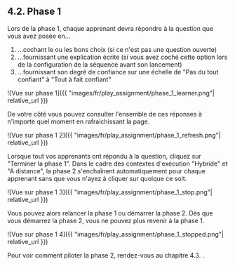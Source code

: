 ## 4.2. Phase 1

Lors de la phase 1, chaque apprenant devra répondre à la question que vous avez posée en...
1. ...cochant le ou les bons choix (si ce n'est pas une question ouverte)
2. ...fournissant une explication écrite (si vous avez coché cette option lors de la configuration de la séquence avant son lancement)
3. ...fournissant son degré de confiance sur une échelle de "Pas du tout confiant" à "Tout à fait confiant"

![Vue sur phase 1]({{ "images/fr/play_assignment/phase_1_learner.png"| relative_url }})

De votre côté vous pouvez consulter l'ensemble de ces réponses à n'importe quel moment en rafraichissant la page.

![Vue sur phase 1 2]({{ "images/fr/play_assignment/phase_1_refresh.png"| relative_url }})

Lorsque tout vos apprenants ont répondu à la question, cliquez sur "Terminer la phase 1". Dans le cadre des contextes d'exécution "Hybride" et "A distance", la phase 2 s'enchaînent automatiquement pour chaque apprenant sans que vous n'ayez à cliquer sur quoique ce soit.

![Vue sur phase 1 3]({{ "images/fr/play_assignment/phase_1_stop.png"| relative_url }})

Vous pouvez alors relancer la phase 1 ou démarrer la phase 2. Dès que vous démarrez la phase 2, vous ne pouvez plus revenir à la phase 1.

![Vue sur phase 1 4]({{ "images/fr/play_assignment/phase_1_stopped.png"| relative_url }})

Pour voir comment piloter la phase 2, rendez-vous au chapitre 4.3. .
